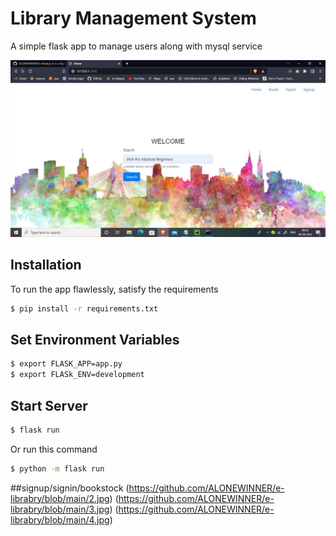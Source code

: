 # Library Management System
A simple flask app to manage users along with mysql service

![Libray Management App - Flask](https://github.com/ALONEWINNER/e-librabry/blob/main/1.jpg)

## Installation

To run the app flawlessly, satisfy the requirements
```bash
$ pip install -r requirements.txt
```

## Set Environment Variables
```bash
$ export FLASK_APP=app.py
$ export FLASk_ENV=development
```

## Start Server
```bash
$ flask run
```

Or run this command 
```bash
$ python -m flask run
```
##signup/signin/bookstock
(https://github.com/ALONEWINNER/e-librabry/blob/main/2.jpg)
(https://github.com/ALONEWINNER/e-librabry/blob/main/3.jpg)
(https://github.com/ALONEWINNER/e-librabry/blob/main/4.jpg)
